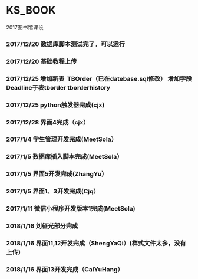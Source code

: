 # KS_BOOK
2017图书馆课设
### 2017/12/20 数据库脚本测试完了，可以运行
### 2017/12/20 基础教程上传
### 2017/12/25 增加新表  **TBOrder**（已在datebase.sql修改） 增加字段Deadline于表tborder   tborderhistory
### 2017/12/25 python触发器完成(cjx)
### 2017/12/28 界面4完成（cjx）
### 2017/1/4 学生管理开发完成(MeetSola）
### 2017/1/5 数据库插入脚本完成(MeetSola）
### 2017/1/5 界面5开发完成(ZhangYu）
### 2017/1/5 界面1、3开发完成(Cjq）
### 2017/1/11 微信小程序开发版本1完成(MeetSola)
### 2018/1/16 刘征光部分完成
### 2018/1/16 界面11,12开发完成（ShengYaQi）(样式文件太多，没有上传)
### 2018/1/16 界面13开发完成（CaiYuHang）
